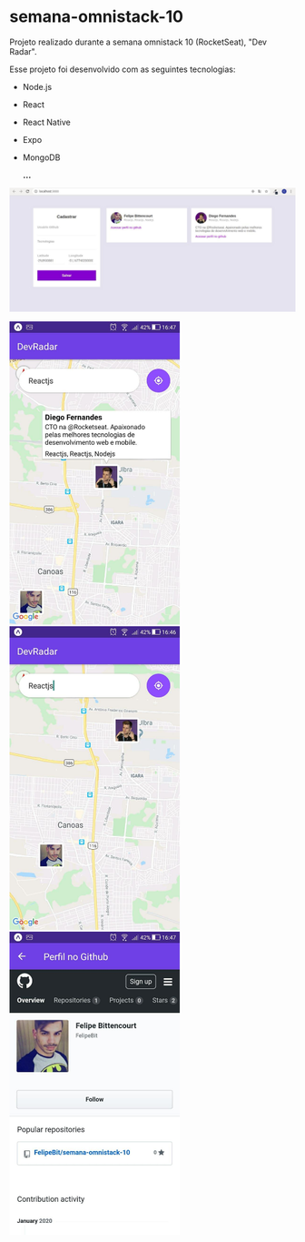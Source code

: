 # semana-omnistack-10
Projeto realizado durante a semana omnistack 10 (RocketSeat),  "Dev Radar".

Esse projeto foi desenvolvido com as seguintes tecnologias:

* Node.js
* React
* React Native
* Expo
* MongoDB


  <strong>...</strong>
  

![web app image](https://github.com/FelipeBit/semana-omnistack-10/blob/master/mobile/assets/img1.jpg)

<div>
<img src="https://github.com/FelipeBit/semana-omnistack-10/blob/master/mobile/assets/img2.jpg" alt="mobile app screenshot" width="300"/>
<img src="https://github.com/FelipeBit/semana-omnistack-10/blob/master/mobile/assets/img4.jpg" alt="mobile app screenshot" width="300"/>
<img src="https://github.com/FelipeBit/semana-omnistack-10/blob/master/mobile/assets/img3.jpg" alt="mobile app screenshot" width="300"/>
</div>

